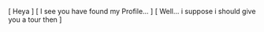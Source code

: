 [ Heya ]
[ I see you have found my Profile... ]
[ Well... i suppose i should give you a tour then ]
<!---
octuaOSdev/octuaOSdev is a ✨ special ✨ repository because its `README.md` (this file) appears on your GitHub profile.
You can click the Preview link to take a look at your changes.
--->

